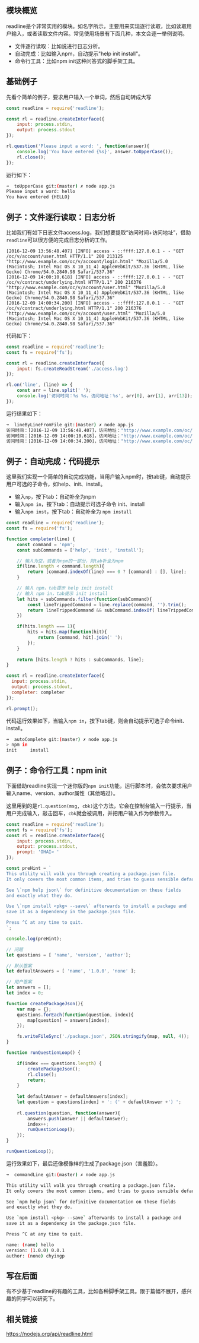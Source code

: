## 模块概览

readline是个非常实用的模块。如名字所示，主要用来实现逐行读取，比如读取用户输入，或者读取文件内容。常见使用场景有下面几种，本文会逐一举例说明。

* 文件逐行读取：比如说进行日志分析。
* 自动完成：比如输入npm，自动提示"help init install"。
* 命令行工具：比如npm init这种问答式的脚手架工具。

## 基础例子

先看个简单的例子，要求用户输入一个单词，然后自动转成大写

```js
const readline = require('readline');

const rl = readline.createInterface({
    input: process.stdin,
    output: process.stdout
});

rl.question('Please input a word: ', function(answer){
    console.log('You have entered {%s}', answer.toUpperCase());
    rl.close();
});
```

运行如下：

```bash
➜  toUpperCase git:(master) ✗ node app.js 
Please input a word: hello
You have entered {HELLO}
```

## 例子：文件逐行读取：日志分析

比如我们有如下日志文件access.log，我们想要提取“访问时间+访问地址”，借助`readline`可以很方便的完成日志分析的工作。

```
[2016-12-09 13:56:48.407] [INFO] access - ::ffff:127.0.0.1 - - "GET /oc/v/account/user.html HTTP/1.1" 200 213125 "http://www.example.com/oc/v/account/login.html" "Mozilla/5.0 (Macintosh; Intel Mac OS X 10_11_4) AppleWebKit/537.36 (KHTML, like Gecko) Chrome/54.0.2840.98 Safari/537.36"
[2016-12-09 14:00:10.618] [INFO] access - ::ffff:127.0.0.1 - - "GET /oc/v/contract/underlying.html HTTP/1.1" 200 216376 "http://www.example.com/oc/v/account/user.html" "Mozilla/5.0 (Macintosh; Intel Mac OS X 10_11_4) AppleWebKit/537.36 (KHTML, like Gecko) Chrome/54.0.2840.98 Safari/537.36"
[2016-12-09 14:00:34.200] [INFO] access - ::ffff:127.0.0.1 - - "GET /oc/v/contract/underlying.html HTTP/1.1" 200 216376 "http://www.example.com/oc/v/account/user.html" "Mozilla/5.0 (Macintosh; Intel Mac OS X 10_11_4) AppleWebKit/537.36 (KHTML, like Gecko) Chrome/54.0.2840.98 Safari/537.36"
```

代码如下：

```js
const readline = require('readline');
const fs = require('fs');

const rl = readline.createInterface({
    input: fs.createReadStream('./access.log')
});

rl.on('line', (line) => {
    const arr = line.split(' '); 
    console.log('访问时间：%s %s，访问地址：%s', arr[0], arr[1], arr[13]);
});
```

运行结果如下：

```bash
➜  lineByLineFromFile git:(master) ✗ node app.js
访问时间：[2016-12-09 13:56:48.407]，访问地址："http://www.example.com/oc/v/account/login.html"
访问时间：[2016-12-09 14:00:10.618]，访问地址："http://www.example.com/oc/v/account/user.html"
访问时间：[2016-12-09 14:00:34.200]，访问地址："http://www.example.com/oc/v/account/user.html"
```

## 例子：自动完成：代码提示

这里我们实现一个简单的自动完成功能，当用户输入npm时，按tab键，自动提示用户可选的子命令，如help、init、install。

* 输入`np`，按下tab：自动补全为npm
* 输入`npm in`，按下tab：自动提示可选子命令 init、install
* 输入`npm inst`，按下tab：自动补全为 `npm install`

```js
const readline = require('readline');
const fs = require('fs');

function completer(line) {
    const command = 'npm';
    const subCommands = ['help', 'init', 'install'];

    // 输入为空，或者为npm的一部分，则tab补全为npm
    if(line.length < command.length){
        return [command.indexOf(line) === 0 ? [command] : [], line];
    }

    // 输入 npm，tab提示 help init install
    // 输入 npm in，tab提示 init install
    let hits = subCommands.filter(function(subCommand){ 
        const lineTrippedCommand = line.replace(command, '').trim();
        return lineTrippedCommand && subCommand.indexOf( lineTrippedCommand ) === 0;
    })

    if(hits.length === 1){
        hits = hits.map(function(hit){
            return [command, hit].join(' ');
        });
    }
  
    return [hits.length ? hits : subCommands, line];
}

const rl = readline.createInterface({
  input: process.stdin,
  output: process.stdout,
  completer: completer
});

rl.prompt();
```

代码运行效果如下，当输入`npm in`，按下tab键，则会自动提示可选子命令init、install。

```bash
➜  autoComplete git:(master) ✗ node app.js
> npm in
init     install  
```

## 例子：命令行工具：npm init

下面借助readline实现一个迷你版的`npm init`功能，运行脚本时，会依次要求用户输入name、version、author属性（其他略过）。

这里用到的是`rl.question(msg, cbk)`这个方法，它会在控制台输入一行提示，当用户完成输入，敲击回车，`cbk`就会被调用，并把用户输入作为参数传入。

```js
const readline = require('readline');
const fs = require('fs');
const rl = readline.createInterface({
    input: process.stdin,
    output: process.stdout,
    prompt: 'OHAI> '
});

const preHint = `
This utility will walk you through creating a package.json file.
It only covers the most common items, and tries to guess sensible defaults.

See \`npm help json\` for definitive documentation on these fields
and exactly what they do.

Use \`npm install <pkg> --save\` afterwards to install a package and
save it as a dependency in the package.json file.

Press ^C at any time to quit.
`;

console.log(preHint);

// 问题
let questions = [ 'name', 'version', 'author'];

// 默认答案
let defaultAnswers = [ 'name', '1.0.0', 'none' ];

// 用户答案
let answers = [];
let index = 0;

function createPackageJson(){
    var map = {};
    questions.forEach(function(question, index){
        map[question] = answers[index];
    });

    fs.writeFileSync('./package.json', JSON.stringify(map, null, 4));
}

function runQuestionLoop() {

    if(index === questions.length) {
        createPackageJson();
        rl.close();
        return;
    }
    
    let defaultAnswer = defaultAnswers[index];
    let question = questions[index] + ': (' + defaultAnswer +') ';
    
    rl.question(question, function(answer){
        answers.push(answer || defaultAnswer);
        index++;
        runQuestionLoop();
    });
}

runQuestionLoop();
```

运行效果如下，最后还像模像样的生成了package.json（害羞脸）。

```bash
➜  commandLine git:(master) ✗ node app.js

This utility will walk you through creating a package.json file.
It only covers the most common items, and tries to guess sensible defaults.

See `npm help json` for definitive documentation on these fields
and exactly what they do.

Use `npm install <pkg> --save` afterwards to install a package and
save it as a dependency in the package.json file.

Press ^C at any time to quit.

name: (name) hello
version: (1.0.0) 0.0.1
author: (none) chyingp
```

## 写在后面

有不少基于readline的有趣的工具，比如各种脚手架工具。限于篇幅不展开，感兴趣的同学可以研究下。

## 相关链接

https://nodejs.org/api/readline.html
